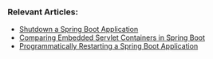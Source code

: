 ### Relevant Articles:									
 - [Shutdown a Spring Boot Application](https://www.baeldung.com/spring-boot-shutdown)
 - [Comparing Embedded Servlet Containers in Spring Boot](https://www.baeldung.com/spring-boot-servlet-containers)
 - [Programmatically Restarting a Spring Boot Application](https://www.baeldung.com/java-restart-spring-boot-app)

